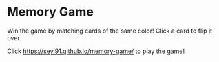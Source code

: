 # Memory Game
Win the game by matching cards of the same color! Click a card to flip it over.

Click https://seyi91.github.io/memory-game/ to play the game!

